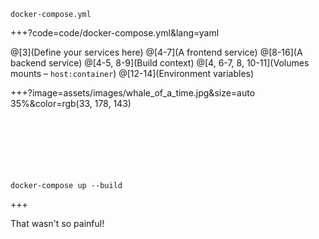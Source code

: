 
`docker-compose.yml`

+++?code=code/docker-compose.yml&lang=yaml

@[3](Define your services here)
@[4-7](A frontend service)
@[8-16](A backend service)
@[4-5, 8-9](Build context)
@[4, 6-7, 8, 10-11](Volumes mounts – <span class="gray">`host:container`</span>)
@[12-14](Environment variables)

+++?image=assets/images/whale_of_a_time.jpg&size=auto 35%&color=rgb(33, 178, 143)

<br><br><br><br><br><br>
<span class="white">`docker-compose up --build`</span>

+++


That wasn't so painful!

